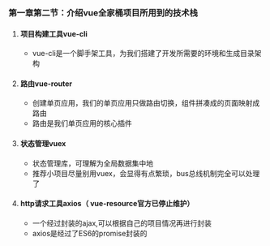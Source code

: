 ### 第一章第二节：介绍vue全家桶项目所用到的技术栈

1. #### 项目构建工具vue-cli

   - vue-cli是一个脚手架工具，为我们搭建了开发所需要的环境和生成目录架构

2. #### 路由vue-router

   - 创建单页应用，我们的单页应用只做路由切换，组件拼凑成的页面映射成路由
   - 路由是我们单页应用的核心插件

3. #### 状态管理vuex

   - 状态管理库，可理解为全局数据集中地
   - 推荐小项目尽量别用vuex，会显得有点繁琐，bus总线机制完全可以处理了

4. #### http请求工具axios（ vue-resource官方已停止维护）

   - 一个经过封装的ajax,可以根据自己的项目情况再进行封装
   - axios是经过了ES6的promise封装的
